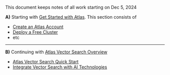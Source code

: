 This document keeps notes of all work starting on Dec 5, 2024

**A)** Starting with [Get Started with Atlas](https://www.mongodb.com/docs/atlas/getting-started/#get-started-with-atlas).
This section consists of 
- [Create an Atlas Account](https://www.mongodb.com/docs/atlas/tutorial/create-atlas-account/#create-an-service-account)
- [Deploy a Free Cluster](https://www.mongodb.com/docs/atlas/tutorial/deploy-free-tier-cluster/#deploy-a-free-cluster)
- etc

---
  
**B)** Continuing with [Atlas Vector Search Overview](https://www.mongodb.com/docs/atlas/atlas-vector-search/vector-search-overview/#atlas-vector-search-overview)
- [Atlas Vector Search Quick Start](https://www.mongodb.com/docs/atlas/atlas-vector-search/tutorials/vector-search-quick-start/#atlas-vector-search-quick-start)
- [Integrate Vector Search with AI Technologies](https://www.mongodb.com/docs/atlas/atlas-vector-search/ai-integrations/#integrate-vector-search-with-ai-technologies)

